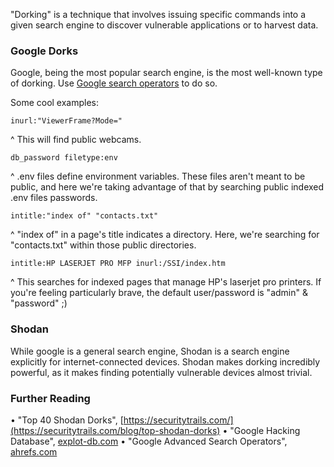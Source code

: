 "Dorking" is a technique that involves issuing specific commands into a given search engine to discover vulnerable applications or to harvest data. 

### Google Dorks
Google, being the most popular search engine, is the most well-known type of dorking. Use [Google search operators](https://static.semrush.com/blog/uploads/files/39/12/39121580a18160d3587274faed6323e2.pdf) to do so.

Some cool examples:

```
inurl:"ViewerFrame?Mode=" 
```
^ This will find public webcams. 

```
db_password filetype:env
```
^ .env files define environment variables. These files aren't meant to be public, and here we're taking advantage of that by searching public indexed .env files passwords.

```
intitle:"index of" "contacts.txt"
```
^ "index of" in a page's title indicates a directory. Here, we're searching for "contacts.txt" within those public directories.

```
intitle:HP LASERJET PRO MFP inurl:/SSI/index.htm
```
^ This searches for indexed pages that manage HP's laserjet pro printers. If you're feeling particularly brave, the default user/password is "admin" & "password" ;)

### Shodan
While google is a general search engine, Shodan is a search engine explicitly for internet-connected devices. Shodan makes dorking incredibly powerful, as it makes finding potentially vulnerable devices almost trivial.

### Further Reading
• "Top 40 Shodan Dorks", [https://securitytrails.com/](https://securitytrails.com/blog/top-shodan-dorks)
• "Google Hacking Database", [explot-db.com](https://www.exploit-db.com/google-hacking-database?)
• "Google Advanced Search Operators", [ahrefs.com](https://ahrefs.com/blog/google-advanced-search-operators/)
	
